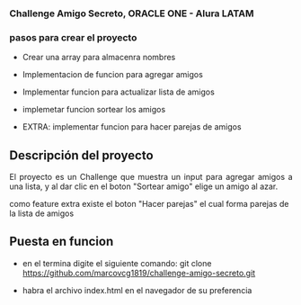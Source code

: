 ### Challenge Amigo Secreto, ORACLE ONE - Alura LATAM

### pasos para crear el proyecto

- Crear una array para almacenra nombres

- Implementacion de funcion para agregar amigos

- Implementar funcion para actualizar lista de amigos

- implemetar funcion sortear los amigos

- EXTRA: implementar funcion para hacer parejas de amigos

## Descripción del proyecto

<p align="justify">
El proyecto es un Challenge que muestra un input para agregar amigos a una lista, 
y al dar clic en el boton "Sortear amigo" elige un amigo al azar.

como feature extra existe el boton "Hacer parejas" el cual forma parejas de la lista de amigos
</p>

## Puesta en funcion

- en el termina digite el siguiente comando: git clone https://github.com/marcovcg1819/challenge-amigo-secreto.git

- habra el archivo index.html en el navegador de su preferencia
